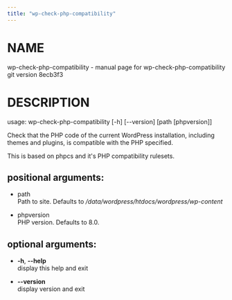 ```yaml
---
title: "wp-check-php-compatibility"
---
```



# NAME

wp-check-php-compatibility - manual page for wp-check-php-compatibility
git version 8ecb3f3

# DESCRIPTION

usage: wp-check-php-compatibility \[-h\] \[--version\] \[path
\[phpversion\]\]

Check that the PHP code of the current WordPress installation, including
themes and plugins, is compatible with the PHP specified.

This is based on phpcs and it's PHP compatibility rulesets.

## positional arguments:

  - path  
    Path to site. Defaults to
    */data/wordpress/htdocs/wordpress/wp-content*

  - phpversion  
    PHP version. Defaults to 8.0.

## optional arguments:

  - **-h**, **--help**  
    display this help and exit

  - **--version**  
    display version and exit
